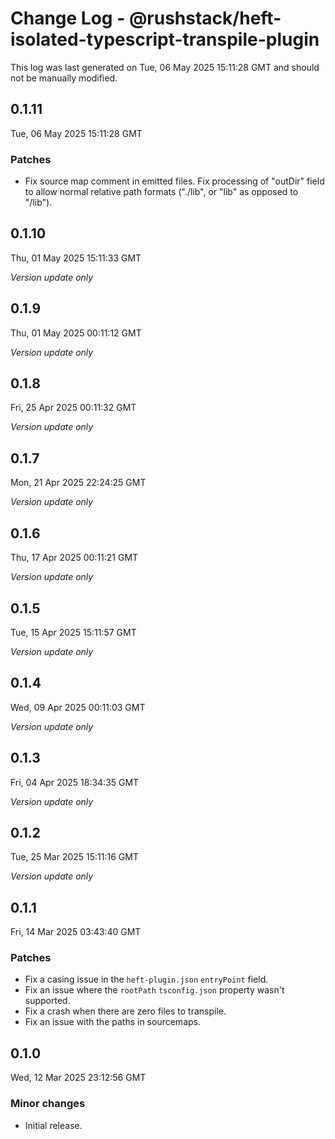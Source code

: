 # Change Log - @rushstack/heft-isolated-typescript-transpile-plugin

This log was last generated on Tue, 06 May 2025 15:11:28 GMT and should not be manually modified.

## 0.1.11
Tue, 06 May 2025 15:11:28 GMT

### Patches

- Fix source map comment in emitted files. Fix processing of "outDir" field to allow normal relative path formats ("./lib", or "lib" as opposed to "/lib").

## 0.1.10
Thu, 01 May 2025 15:11:33 GMT

_Version update only_

## 0.1.9
Thu, 01 May 2025 00:11:12 GMT

_Version update only_

## 0.1.8
Fri, 25 Apr 2025 00:11:32 GMT

_Version update only_

## 0.1.7
Mon, 21 Apr 2025 22:24:25 GMT

_Version update only_

## 0.1.6
Thu, 17 Apr 2025 00:11:21 GMT

_Version update only_

## 0.1.5
Tue, 15 Apr 2025 15:11:57 GMT

_Version update only_

## 0.1.4
Wed, 09 Apr 2025 00:11:03 GMT

_Version update only_

## 0.1.3
Fri, 04 Apr 2025 18:34:35 GMT

_Version update only_

## 0.1.2
Tue, 25 Mar 2025 15:11:16 GMT

_Version update only_

## 0.1.1
Fri, 14 Mar 2025 03:43:40 GMT

### Patches

- Fix a casing issue in the `heft-plugin.json` `entryPoint` field.
- Fix an issue where the `rootPath` `tsconfig.json` property wasn't supported.
- Fix a crash when there are zero files to transpile.
- Fix an issue with the paths in sourcemaps.

## 0.1.0
Wed, 12 Mar 2025 23:12:56 GMT

### Minor changes

- Initial release.

